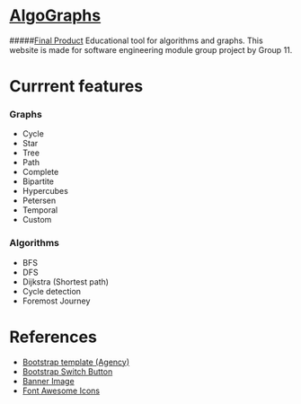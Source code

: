 # [AlgoGraphs](https://algographs.herokuapp.com)
#####[Final Product](https://github.com/AlgoGraphs/website)
Educational tool for algorithms and graphs.
This website is made for software engineering module group project by Group 11.
# Currrent features
### Graphs
* Cycle
* Star
* Tree
* Path
* Complete
* Bipartite
* Hypercubes
* Petersen
* Temporal
* Custom

### Algorithms
* BFS
* DFS
* Dijkstra (Shortest path)
* Cycle detection
* Foremost Journey

# References
* [Bootstrap template (Agency)](https://startbootstrap.com/theme/agency)
* [Bootstrap Switch Button](https://gitbrent.github.io/bootstrap4-toggle)
* [Banner Image](https://towardsdatascience.com/graph-theory-history-overview-f89a3efc0478)
* [Font Awesome Icons](https://fontawesome.com/v4.7.0/icons)
